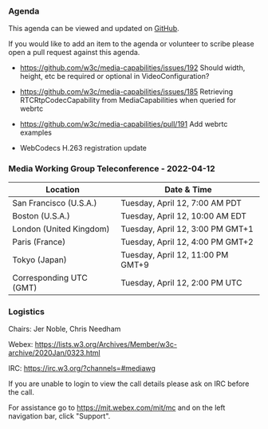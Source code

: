 ### Agenda

This agenda can be viewed and updated on [GitHub](https://github.com/w3c/media-wg/blob/main/meetings/2022-04-12-Media_Working_Group_Teleconference-agenda.md).

If you would like to add an item to the agenda or volunteer to scribe please open a pull request against this agenda.

* https://github.com/w3c/media-capabilities/issues/192 Should width, height, etc be required or optional in VideoConfiguration?

* https://github.com/w3c/media-capabilities/issues/185 Retrieving RTCRtpCodecCapability from MediaCapabilities when queried for webrtc

* https://github.com/w3c/media-capabilities/pull/191 Add webrtc examples

* WebCodecs H.263 registration update

### Media Working Group Teleconference - 2022-04-12

| Location | Date & Time |
| -------- | ----------- |
| San Francisco (U.S.A.) | Tuesday, April 12, 7:00 AM PDT |
| Boston (U.S.A.) | Tuesday, April 12, 10:00 AM EDT |
| London (United Kingdom) | Tuesday, April 12, 3:00 PM GMT+1 |
| Paris (France) | Tuesday, April 12, 4:00 PM GMT+2 |
| Tokyo (Japan) | Tuesday, April 12, 11:00 PM GMT+9 |
| Corresponding UTC (GMT) | Tuesday, April 12, 2:00 PM UTC |

### Logistics

Chairs: Jer Noble, Chris Needham

Webex: https://lists.w3.org/Archives/Member/w3c-archive/2020Jan/0323.html

IRC: https://irc.w3.org/?channels=#mediawg

If you are unable to login to view the call details please ask on IRC before the call.

For assistance go to https://mit.webex.com/mit/mc  and on the left navigation bar, click "Support".
             
